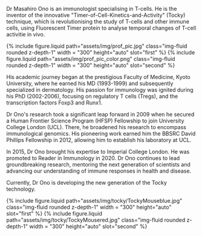 Dr Masahiro Ono is an immunologist specialising in T-cells. He is the inventor of the innovative "Timer-of-Cell-Kinetics-and-Activity" (Tocky) technique, which is revolutionising the study of T-cells and other immune cells, using Fluorescent Timer protein to analyse temporal changes of T-cell activitie in vivo. 

<img-comparison-slider>
  {% include figure.liquid path="assets/img/prof_pic.jpg" class="img-fluid rounded z-depth-1" width = "300" height="auto" slot="first" %}
  {% include figure.liquid path="assets/img/prof_pic_color.png" class="img-fluid rounded z-depth-1" width = "300" height="auto" slot="second" %}
</img-comparison-slider>

His academic journey began at the prestigious Faculty of Medicine, Kyoto University, where he earned his MD (1993-1999) and subsequently specialized in dermatology. His passion for immunology was ignited during his PhD (2002-2006), focusing on regulatory T cells (Tregs), and the transcription factors Foxp3 and Runx1. 

Dr Ono's research took a significant leap forward in 2009 when he secured a Human Frontier Science Program (HFSP) Fellowship to join University College London (UCL). There, he broadened his research to encompass immunological genomics. His pioneering work earned him the BBSRC David Phillips Fellowship in 2012, allowing him to establish his laboratory at UCL. 

In 2015, Dr Ono brought his expertise to Imperial College London. He was promoted to Reader in Immunology in 2020. Dr Ono continues to lead groundbreaking research, mentoring the next generation of scientists and advancing our understanding of immune responses in health and disease.

Currently, Dr Ono is developing the new generation of the Tocky technology.

<img-comparison-slider>
  {% include figure.liquid path="assets/img/tocky/TockyMouseblue.jpg" class="img-fluid rounded z-depth-1" width = "300" height="auto" slot="first" %}
  {% include figure.liquid path="assets/img/tocky/TockyMousered.jpg" class="img-fluid rounded z-depth-1" width = "300" height="auto" slot="second" %}
</img-comparison-slider>
